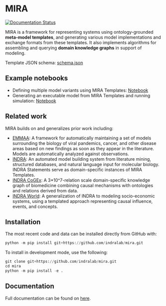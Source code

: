 # MIRA

[![Documentation Status](https://readthedocs.org/projects/miramodel/badge/?version=latest)](https://miramodel.readthedocs.io/en/latest/?badge=latest)

MIRA is a framework for representing systems using ontology-grounded **meta-model templates**, and generating various model implementations and exchange formats from these templates. It also implements algorithms for assembling and querying **domain knowledge graphs** in support of modeling.

Template JSON schema: [schema.json](https://github.com/indralab/mira/blob/main/mira/metamodel/schema.json)

## Example notebooks

* Defining multiple model variants using MIRA Templates: [Notebook](https://github.com/indralab/mira/blob/main/notebooks/metamodel_intro.ipynb)
* Generating an executable model from MIRA Templates and running simulation: [Notebook](https://github.com/indralab/mira/blob/main/notebooks/simulation.ipynb)

## Related work

MIRA builds on and generalizes prior work including:

* [EMMAA](https://emmaa.indra.bio): A framework for automatically maintaining a set of models surrounding the biology of viral pandemics, cancer, and other disease areas based on new findings as soon as they appear in the literature. Models are automatically analyzed against observations.
* [INDRA](https://indra.bio): An automated model building system from literature mining, structured databases, and natural language input for molecular biology. INDRA Statements serve as domain-specific instances of MIRA Templates.
* [INDRA CoGEx](https://discovery.indra.bio): A 3*10^7-relation scale domain-specific knowledge graph of biomedicine combining causal mechanisms with ontologies and relations derived from data.
* [INDRA World](https://github.com/indralab/indra_world): A generalization of INDRA to modeling socio-economic systems, using a templated approach representing causal influence, events, and concepts.

## Installation

The most recent code and data can be installed directly from GitHub with:

```python
python -m pip install git+https://github.com/indralab/mira.git
```

To install in development mode, use the following:

```python
git clone git+https://github.com/indralab/mira.git
cd mira
python -m pip install -e .
```

## Documentation

Full documentation can be found on [here](https://miramodel.readthedocs.io).
